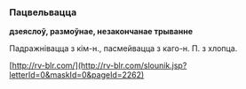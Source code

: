 ### Пацвельвацца
**дзеяслоў, размоўнае, незакончанае трыванне**

Падражнівацца з кім-н., пасмейвацца з каго-н. П. з хлопца.

<a rel="author">[http://rv-blr.com/](http://rv-blr.com/slounik.jsp?letterId=0&maskId=0&pageId=2262)</a>
